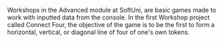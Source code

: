 Workshops in the Advanced module at SoftUni, are basic games made to work with inputted data from the console. In the first Workshop project called Connect Four, the objective of the game is to be the first to form a horizontal, vertical, or diagonal line of four of one's own tokens.
